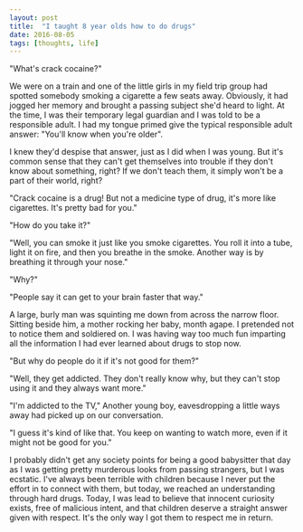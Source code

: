 ```yaml
---
layout: post
title:  "I taught 8 year olds how to do drugs"
date: 2016-08-05
tags: [thoughts, life]
---
```

"What's crack cocaine?"

We were on a train and one of the little girls in my field trip group had spotted somebody smoking a cigarette a few seats away. Obviously, it had jogged her memory and brought a passing subject she'd heard to light. At the time, I was their temporary legal guardian and I was told to be a responsible adult. I had my tongue primed give the typical responsible adult answer: "You'll know when you're older".

I knew they'd despise that answer, just as I did when I was young. But it's common sense that they can't get themselves into trouble if they don't know about something, right? If we don't teach them, it simply won't be a part of their world, right?

"Crack cocaine is a drug! But not a medicine type of drug, it's more like cigarettes. It's pretty bad for you."

"How do you take it?"

"Well, you can smoke it just like you smoke cigarettes. You roll it into a tube, light it on fire, and then you breathe in the smoke. Another way is by breathing it through your nose."

"Why?"

"People say it can get to your brain faster that way."

A large, burly man was squinting me down from across the narrow floor. Sitting beside him, a mother rocking her baby, month agape. I pretended not to notice them and soldiered on. I was having way too much fun imparting all the information I had ever learned about drugs to stop now.

"But why do people do it if it's not good for them?"

"Well, they get addicted. They don't really know why, but they can't stop using it and they always want more."

"I'm addicted to the TV," Another young boy, eavesdropping a little ways away had picked up on our conversation.

"I guess it's kind of like that. You keep on wanting to watch more, even if it might not be good for you."

I probably didn't get any society points for being a good babysitter that day as I was getting pretty murderous looks from passing strangers, but I was ecstatic. I've always been terrible with children because I never put the effort in to connect with them, but today, we reached an understanding through hard drugs. Today, I was lead to believe that innocent curiosity exists, free of malicious intent, and that children deserve a straight answer given with respect. It's the only way I got them to respect me in return.
